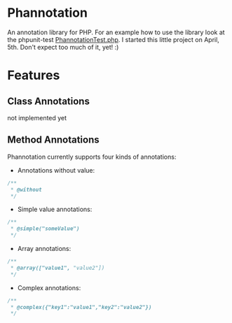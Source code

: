 # Phannotation #

An annotation library for PHP.
For an example how to use the library look at the phpunit-test [PhannotationTest.php](https://github.com/ds82/phannotation/blob/master/test/phannotation/PhannotationTest.php).
I started this little project on April, 5th. Don't expect too much of it, yet! :)

# Features #

## Class Annotations ##

not implemented yet

## Method Annotations ##

Phannotation currently supports four kinds of annotations:

* Annotations without value:

```php
/**
 * @without
 */
```

* Simple value annotations:

```php
/**
 * @simple("someValue")
 */
```

* Array annotations:

```php
/**
 * @array(["value1", "value2"])
 */
```

* Complex annotations:

```php
/**
 * @complex({"key1":"value1","key2":"value2"})
 */
```